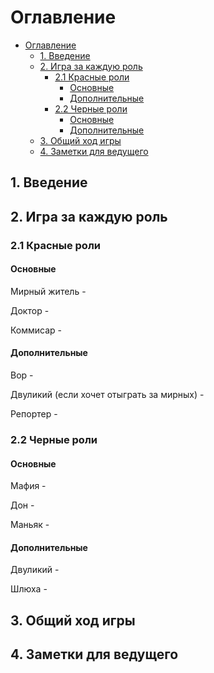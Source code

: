 # Оглавление 
- [Оглавление](#оглавление)
  - [1. Введение](#1-введение)
  - [2. Игра за каждую роль](#2-игра-за-каждую-роль)
    - [2.1 Красные роли](#21-красные-роли)
      - [Основные](#основные)
      - [Дополнительные](#дополнительные)
    - [2.2 Черные роли](#22-черные-роли)
      - [Основные](#основные-1)
      - [Дополнительные](#дополнительные-1)
  - [3. Общий ход игры](#3-общий-ход-игры)
  - [4. Заметки для ведущего](#4-заметки-для-ведущего)

## 1. Введение 

## 2. Игра за каждую роль
### 2.1 Красные роли

#### Основные
Мирный житель - 

Доктор - 

Коммисар -

#### Дополнительные
Вор - 

Двуликий (если хочет отыграть за мирных) -

Репортер - 

### 2.2 Черные роли
#### Основные
Мафия -

Дон - 

Маньяк - 
#### Дополнительные
Двуликий - 

Шлюха - 


## 3. Общий ход игры

## 4. Заметки для ведущего